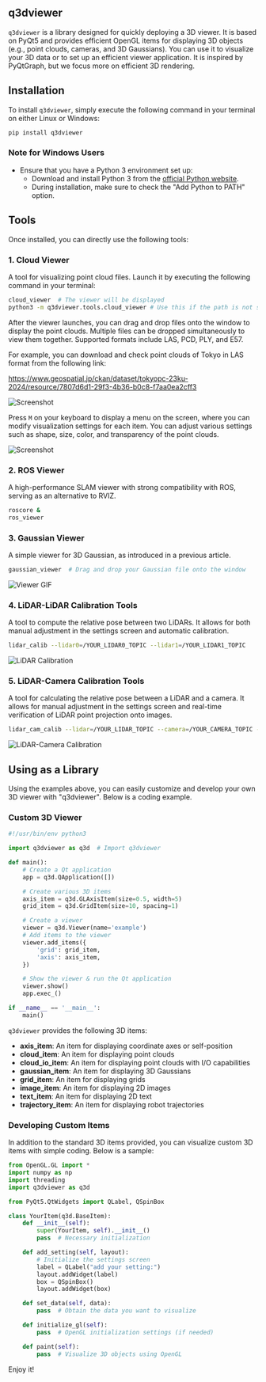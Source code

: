 ## q3dviewer

`q3dviewer` is a library designed for quickly deploying a 3D viewer. It is based on PyQt5 and provides efficient OpenGL items for displaying 3D objects (e.g., point clouds, cameras, and 3D Gaussians). You can use it to visualize your 3D data or to set up an efficient viewer application. It is inspired by PyQtGraph, but we focus more on efficient 3D rendering.

## Installation

To install `q3dviewer`, simply execute the following command in your terminal on either Linux or Windows:

```bash
pip install q3dviewer
```

### Note for Windows Users

- Ensure that you have a Python 3 environment set up:
  - Download and install Python 3 from the [official Python website](https://www.python.org/downloads/).
  - During installation, make sure to check the "Add Python to PATH" option.

## Tools

Once installed, you can directly use the following tools:

### 1. Cloud Viewer

A tool for visualizing point cloud files. Launch it by executing the following command in your terminal:

```sh
cloud_viewer  # The viewer will be displayed
python3 -m q3dviewer.tools.cloud_viewer # Use this if the path is not set, though it's not recommended
```

After the viewer launches, you can drag and drop files onto the window to display the point clouds. Multiple files can be dropped simultaneously to view them together. Supported formats include LAS, PCD, PLY, and E57.

For example, you can download and check point clouds of Tokyo in LAS format from the following link:

https://www.geospatial.jp/ckan/dataset/tokyopc-23ku-2024/resource/7807d6d1-29f3-4b36-b0c8-f7aa0ea2cff3

![Screenshot](https://qiita-image-store.s3.ap-northeast-1.amazonaws.com/0/149168/03c981c6-1aec-e5b9-4536-e07e1e56ff29.png)


Press `M` on your keyboard to display a menu on the screen, where you can modify visualization settings for each item. You can adjust various settings such as shape, size, color, and transparency of the point clouds.

![Screenshot](https://qiita-image-store.s3.ap-northeast-1.amazonaws.com/0/149168/deeb996a-e419-58f4-6bc2-535099b1b73a.png)

### 2. ROS Viewer

A high-performance SLAM viewer with strong compatibility with ROS, serving as an alternative to RVIZ.

```sh
roscore &
ros_viewer
```

### 3. Gaussian Viewer

A simple viewer for 3D Gaussian, as introduced in a previous article.

```sh
gaussian_viewer  # Drag and drop your Gaussian file onto the window
```

![Viewer GIF](https://qiita-image-store.s3.ap-northeast-1.amazonaws.com/0/149168/441e6f5a-214d-f7c1-11bf-5fa79e63b38e.gif)

### 4. LiDAR-LiDAR Calibration Tools

A tool to compute the relative pose between two LiDARs. It allows for both manual adjustment in the settings screen and automatic calibration.

```sh
lidar_calib --lidar0=/YOUR_LIDAR0_TOPIC --lidar1=/YOUR_LIDAR1_TOPIC
```

![LiDAR Calibration](https://qiita-image-store.s3.ap-northeast-1.amazonaws.com/0/149168/5a8a9903-a42a-8322-1d23-0cbecd3fa99a.png)

### 5. LiDAR-Camera Calibration Tools

A tool for calculating the relative pose between a LiDAR and a camera. It allows for manual adjustment in the settings screen and real-time verification of LiDAR point projection onto images.

```sh
lidar_cam_calib --lidar=/YOUR_LIDAR_TOPIC --camera=/YOUR_CAMERA_TOPIC --camera_info=/YOUR_CAMERA_INFO_TOPIC
```

![LiDAR-Camera Calibration](https://qiita-image-store.s3.ap-northeast-1.amazonaws.com/0/149168/f8359820-2ae7-aa37-6577-0fa035f4dd95.png)

## Using as a Library

Using the examples above, you can easily customize and develop your own 3D viewer with "q3dviewer". Below is a coding example.

### Custom 3D Viewer

```python
#!/usr/bin/env python3

import q3dviewer as q3d  # Import q3dviewer

def main():
    # Create a Qt application
    app = q3d.QApplication([])

    # Create various 3D items
    axis_item = q3d.GLAxisItem(size=0.5, width=5)
    grid_item = q3d.GridItem(size=10, spacing=1)

    # Create a viewer
    viewer = q3d.Viewer(name='example')
    # Add items to the viewer
    viewer.add_items({
        'grid': grid_item,
        'axis': axis_item,
    })

    # Show the viewer & run the Qt application
    viewer.show()
    app.exec_()

if __name__ == '__main__':
    main()
```

`q3dviewer` provides the following 3D items:

- **axis_item**: An item for displaying coordinate axes or self-position
- **cloud_item**: An item for displaying point clouds
- **cloud_io_item**: An item for displaying point clouds with I/O capabilities
- **gaussian_item**: An item for displaying 3D Gaussians
- **grid_item**: An item for displaying grids
- **image_item**: An item for displaying 2D images
- **text_item**: An item for displaying 2D text
- **trajectory_item**: An item for displaying robot trajectories

### Developing Custom Items

In addition to the standard 3D items provided, you can visualize custom 3D items with simple coding. Below is a sample:

```python
from OpenGL.GL import *
import numpy as np
import threading
import q3dviewer as q3d

from PyQt5.QtWidgets import QLabel, QSpinBox

class YourItem(q3d.BaseItem):
    def __init__(self):
        super(YourItem, self).__init__()
        pass  # Necessary initialization

    def add_setting(self, layout):
        # Initialize the settings screen
        label = QLabel("add your setting:")
        layout.addWidget(label)
        box = QSpinBox()
        layout.addWidget(box)

    def set_data(self, data):
        pass  # Obtain the data you want to visualize

    def initialize_gl(self):
        pass  # OpenGL initialization settings (if needed)

    def paint(self):
        pass  # Visualize 3D objects using OpenGL
```

Enjoy it!